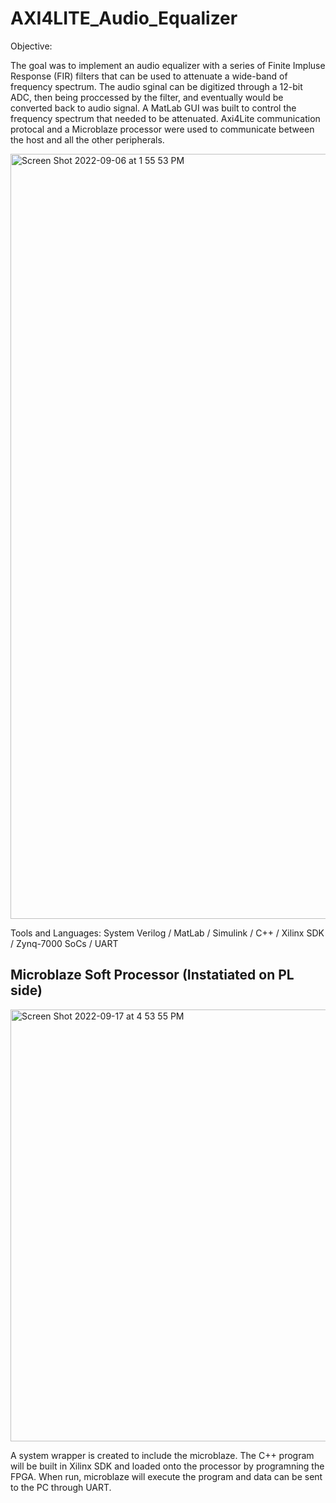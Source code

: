 # AXI4LITE_Audio_Equalizer

Objective: 

  The goal was to implement an audio equalizer with a series of Finite Impluse Response (FIR) filters that can be used to attenuate a wide-band of frequency spectrum. The audio sginal can be digitized through a 12-bit ADC, then being proccessed by the filter, and eventually would be converted back to audio signal. A MatLab GUI was built to control the frequency spectrum that needed to be attenuated. Axi4Lite communication protocal and a Microblaze processor were used to communicate between the host and all the other peripherals. 
  
<img width="1224" alt="Screen Shot 2022-09-06 at 1 55 53 PM" src="https://user-images.githubusercontent.com/42010432/188736413-4b51ec93-74b0-47bb-8004-17659f5b7121.png">


Tools and Languages: System Verilog / MatLab / Simulink / C++ / Xilinx SDK / Zynq-7000 SoCs / UART


## Microblaze Soft Processor (Instatiated on PL side)
<img width="691" alt="Screen Shot 2022-09-17 at 4 53 55 PM" src="https://user-images.githubusercontent.com/42010432/190879968-3cea38ba-4a1b-42fe-af35-09bc852605f8.png">

A system wrapper is created to include the microblaze. The C++ program will be built in Xilinx SDK and loaded onto the processor by programning the FPGA. When run, microblaze will execute the program and data can be sent to the PC through UART. 
